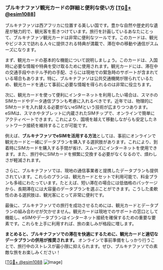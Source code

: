 ### ブルキナファソ観光カードの詳細と便利な使い方 [[TG💪+ @esim1088](https://t.me/s/esim1088)]

ブルキナファソは西アフリカに位置する美しい国です。豊かな自然や歴史的な遺産が魅力的で、観光客を惹きつけています。旅行を計画しているあなたにとって、ブルキナファソ観光カードは非常に便利なツールです。このカードは、観光やビジネスで訪れる人々に提供される特典が満載で、滞在中の移動や通信がスムーズになります。

まず、観光カードの基本的な機能について説明しましょう。このカードは、入国時に必要な情報や特典を受け取るために使用されます。観光カードには、滞在中の交通手段やホテル予約の手配、さらには現地での緊急時のサポートが含まれている場合もあります。特に、ブルキナファソは公共交通機関が限られているため、観光カードを通じて事前に必要な情報を得られるのは非常に役立ちます。

次に、観光カードを使って便利にインターネットを利用したい場合は、スマホのSIMカードやデータ通信プランも考慮に入れるべきです。近年では、物理的にSIMカードを入れ替える必要がないeSIMという技術が広まりつつあります。eSIMは、スマホやタブレットに内蔵されたSIMチップで、オンラインで簡単にアクティベートできます。これにより、国境を越えて移動しながらも安定したネットワーク接続を維持することが可能です。

例えば、**ブルキナファソでeSIMを活用する方法**としては、事前にオンラインで観光カードと一緒にデータプランを購入する選択肢があります。これにより、到着時にSIMカードを購入する手間が省け、スムーズにインターネットを使用できます。また、旅行中にSIMカードを頻繁に交換する必要がなくなるので、煩わしさが軽減されます。

さらに、ブルキナファソでは、現地の通信事業者と提携したデータプランも提供されています。これらのプランは、観光カードとセットで利用可能で、料金プランも多岐にわたっています。たとえば、短い滞在の場合には低価格のパッケージから、長期滞在には大容量のデータプランを選ぶことができます。こうした柔軟性のある選択肢は、観光客にとって非常に便利です。

最後に、ブルキナファソでの旅行を成功させるためには、観光カードとデータプランの組み合わせが欠かせません。観光カードは現地でのサポートの窓口として機能し、eSIMやデータプランはインターネット接続を確保するための重要な要素です。これらを上手に利用すれば、旅の楽しみが格段に増します。

**まとめると、ブルキナファソでの滞在を快適にするために、観光カードと適切なデータプランの併用が推奨されます。** オンラインで事前準備をしっかり行うことで、旅行中のストレスが最小限に抑えられます。ぜひ、ブルキナファソでの素敵な旅をお楽しみください！

[[TG💪+ @esim1088](https://t.me/s/esim1088) ![Image](https://i.postimg.cc/Y0z9fWf4/image.png)]